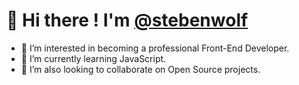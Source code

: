 # 👋 Hi there ! I'm [@stebenwolf](https://github.com/stebenwolf)

- 👀 I’m interested in becoming a professional Front-End Developer. 
- 🌱 I’m currently learning JavaScript.
- 💞️ I’m also looking to collaborate on Open Source projects.

<!---
stebenwolf/stebenwolf is a ✨ special ✨ repository because its `README.md` (this file) appears on your GitHub profile.
You can click the Preview link to take a look at your changes.
--->
